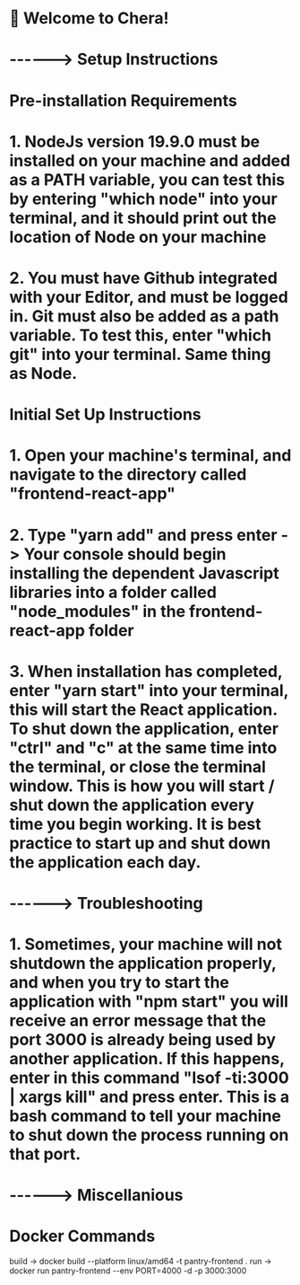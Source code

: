 # 🚀 Welcome to Chera!

# ------> Setup Instructions

# Pre-installation Requirements

# 1. NodeJs version 19.9.0 must be installed on your machine and added as a PATH variable, you can test this by entering "which node" into your terminal, and it should print out the location of Node on your machine

# 2. You must have Github integrated with your Editor, and must be logged in. Git must also be added as a path variable. To test this, enter "which git" into your terminal. Same thing as Node.

# Initial Set Up Instructions

# 1. Open your machine's terminal, and navigate to the directory called "frontend-react-app"

# 2. Type "yarn add" and press enter -> Your console should begin installing the dependent Javascript libraries into a folder called "node_modules" in the frontend-react-app folder

# 3. When installation has completed, enter "yarn start" into your terminal, this will start the React application. To shut down the application, enter "ctrl" and "c" at the same time into the terminal, or close the terminal window. This is how you will start / shut down the application every time you begin working. It is best practice to start up and shut down the application each day.

# ------> Troubleshooting

# 1. Sometimes, your machine will not shutdown the application properly, and when you try to start the application with "npm start" you will receive an error message that the port 3000 is already being used by another application. If this happens, enter in this command "lsof -ti:3000 | xargs kill" and press enter. This is a bash command to tell your machine to shut down the process running on that port.

# ------> Miscellanious

# Docker Commands

build -> docker build --platform linux/amd64 -t pantry-frontend .
run -> docker run pantry-frontend --env PORT=4000 -d -p 3000:3000
